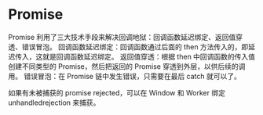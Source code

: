 # Promise

Promise 利用了三大技术手段来解决回调地狱：回调函数延迟绑定、返回值穿透、错误冒泡。
回调函数延迟绑定：回调函数通过后面的 then 方法传入的，即延迟传入，这就是回调函数延迟绑定。
返回值穿透：根据 then 中回调函数的传入值创建不同类型的 Promise，然后把返回的 Promise 穿透到外层，以供后续的调用。
错误冒泡：在 Promise 链中发生错误，只需要在最后 catch 就可以了。

如果有未被捕获的 promise rejected，可以在 Window 和 Worker 绑定 unhandledrejection 来捕获。
